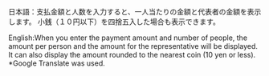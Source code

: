 日本語：支払金額と人数を入力すると、一人当たりの金額と代表者の金額を表示します。
小銭（１０円以下）を四捨五入した場合も表示できます。

English:When you enter the payment amount and number of people, the amount per person and the amount for the representative will be displayed.
It can also display the amount rounded to the nearest coin (10 yen or less).
*Google Translate was used.

